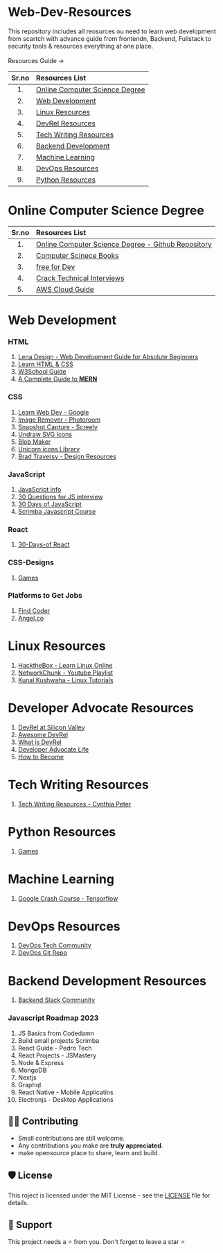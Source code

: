 # Web-Dev-Resources

This repository includes all reosurces ou need to learn web development from scartch with advance guide from 
frontendn, Backend, Fullstack to security tools & resources everything at one place.
<br> <br>
Resources Guide ->

| Sr.no | Resources List | 
| :---: |     :---      |          
| 1.    |  [Online Computer Science Degree](#online-computer-science-degree)    | 
| 2.    |   [Web Development](#html)      | 
| 3.    |  [Linux Resources](#linux-resources)    | 
| 4.    |  [DevRel Resources](#developer-advocate-resources)    | 
| 5.    |  [Tech Writing Resources](#tech-writing-resources)     | 
| 6.    |  [Backend Development](#backend-development-resources)     | 
| 7.    |  [Machine Learning](#machine-learning)      | 
| 8.    |  [DevOps Resources](#devops-resources)    | 
| 9.    |  [Python Resources](#python-resources)      | 



# Online Computer Science Degree
| Sr.no | Resources List | 
| :---: |     :---      |    
| 1.    |  [Online Computer Science Degree - Github Repository](https://github.com/Developer-Y/cs-video-courses)   |  
|2. |[Computer Scinece Books](https://github.com/EbookFoundation/free-programming-books/blob/main/courses/free-courses-en.md#sql)|
|3. |[free for Dev](https://github.com/ripienaar/free-for-dev)|
|4. |[Crack Technical Interviews](https://twitter.com/Insharamin/status/1634441599772925952?t=HnKdvpxKiEewEqh9xYplKQ&s=19)|
|5. |[AWS Cloud Guide](https://github.com/mikeroyal/AWS-Guide)|

# Web Development

### HTML
1. [Lena Design - Web Development Guide for Absolute Beginners](https://lenadesign.org/)
2. [Learn HTML & CSS](https://learnhtmlcss.online/)
3. [W3School Guide](https://www.w3schools.com/html/html_css.asp)
4. [A Complete Guide to <b>MERN</b>](https://www.mongodb.com/mern-stack)
### CSS
1. [Learn Web Dev - Google ](https://web.dev/learn/) 
2. [Image Remover - Photoroom](https://www.photoroom.com/tools/remove-object-from-photo)
3. [Snapshot Capture - Screely](https://screely.com/editor)
4. [Undraw SVG Icons](https://undraw.co/search)
5. [Blob Maker](https://www.blobmaker.app/)
6. [Unicorn icons Library](https://iconscout.com/unicons/explore/line)
7. [Brad Traversy - Design Resources](https://github.com/bradtraversy/design-resources-for-developers)

### JavaScript
1. [JavaScript info](https://javascript.info/)
2. [30 Questions for JS interview](https://share-docs.clickup.com/4575475/d/h/4bm7k-4201/87e3c6fa4769e8e)
3. [30 Days of JavaScript](https://github.com/Asabeneh/30-Days-Of-JavaScript/blob/master/10_Day_Sets_and_Maps/10_day_Sets_and_Maps.md)
4. [Scrimba Javascript Course](https://scrimba.com/learn/learnjavascript/use-the-chrome-api-to-get-the-tab-cof4d4a9b8e6dea505a0b1679)

### React
1. [30-Days-of React](https://github.com/Asabeneh/30-Days-Of-React)

### CSS-Designs
1. [Games](https://copyassignment.com/first-game-window-in-pygame-and-python/)

### Platforms to Get Jobs
1. [Find Coder](https://www.findcoder.io) 
2. [Angel.co](https://angel.co/)

# Linux Resources
1. [HacktheBox - Learn Linux Online](https://academy.hackthebox.com/dashboard)
2. [NetworkChunk - Youtube Playlist](https://www.youtube.com/watch?v=VbEx7B_PTOE&list=PLIhvC56v63IJIujb5cyE13oLuyORZpdkL)
3. [Kunal Kushwaha - Linux Tutorials](https://www.youtube.com/watch?v=iwolPf6kN-k&t=4399s)

# Developer Advocate Resources

1. [DevRel at Silicon Valley](https://www.elmghari.com/)
2. [Awesome DevRel](https://github.com/ganeshpatil386386/awesome-devrel)
3. [What is DevRel](http://whatisdevrel.com)
4. [Developer Advocate Life](https://www.youtube.com/watch?v=aS9InrqCtoU)
5. [How to Become](https://www.youtube.com/watch?v=a7Bsv3uKimI)

# Tech Writing Resources

1. [Tech Writing Resources - Cynthia Peter](https://github.com/CynthiaPeter/Technical-Writing-Resources)

# Python Resources
1. [Games](https://copyassignment.com/first-game-window-in-pygame-and-python/)

# Machine Learning
1. [Google Crash Course - Tensorflow](https://developers.google.com/machine-learning/crash-course)

# DevOps Resources 
1. [DevOps Tech Community](https://twitter.com/i/communities/1523681883384549376)
2. [DevOps Git Repo](https://github.com/ganeshpatil386386/DevOps)

# Backend Development Resources 
1. [Backend Slack Community](https://masteringbackend.com/slack)

### Javascript Roadmap 2023
1. JS Basics from Codedamn
2. Build small projects Scrimba 
3. React Guide - Pedro Tech
4. React Projects - JSMastery 
5. Node & Express 
6. MongoDB
7. Nextjs
8. Graphql
9. React Native - Mobile Applicatins
10. Electronjs  - Desktop Applications
 
 ## 👨‍💻 Contributing

- Small contributions are still welcome.
- Any contributions you make are **truly appreciated**.
- make opensource place to share, learn and build.

## 🛡️ License

This roject is licensed under the MIT License - see the [LICENSE](https://opensource.org/licenses/MIT) file for details.

## 🙏 Support

This project needs a ⭐️ from you. Don't forget to leave a star ⭐️
